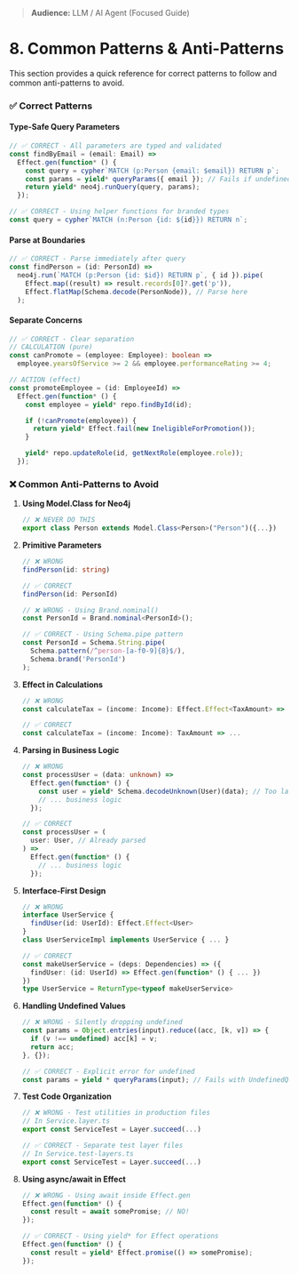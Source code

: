 > **Audience:** LLM / AI Agent (Focused Guide)

# 8. Common Patterns & Anti-Patterns

This section provides a quick reference for correct patterns to follow and common anti-patterns to avoid.

### ✅ Correct Patterns

#### Type-Safe Query Parameters

```typescript
// ✅ CORRECT - All parameters are typed and validated
const findByEmail = (email: Email) =>
  Effect.gen(function* () {
    const query = cypher`MATCH (p:Person {email: $email}) RETURN p`;
    const params = yield* queryParams({ email }); // Fails if undefined
    return yield* neo4j.runQuery(query, params);
  });

// ✅ CORRECT - Using helper functions for branded types
const query = cypher`MATCH (n:Person {id: ${id}}) RETURN n`;
```

#### Parse at Boundaries

```typescript
// ✅ CORRECT - Parse immediately after query
const findPerson = (id: PersonId) =>
  neo4j.run(`MATCH (p:Person {id: $id}) RETURN p`, { id }).pipe(
    Effect.map((result) => result.records[0]?.get('p')),
    Effect.flatMap(Schema.decode(PersonNode)), // Parse here
  );
```

#### Separate Concerns

```typescript
// ✅ CORRECT - Clear separation
// CALCULATION (pure)
const canPromote = (employee: Employee): boolean =>
  employee.yearsOfService >= 2 && employee.performanceRating >= 4;

// ACTION (effect)
const promoteEmployee = (id: EmployeeId) =>
  Effect.gen(function* () {
    const employee = yield* repo.findById(id);

    if (!canPromote(employee)) {
      return yield* Effect.fail(new IneligibleForPromotion());
    }

    yield* repo.updateRole(id, getNextRole(employee.role));
  });
```

### ❌ Common Anti-Patterns to Avoid

1. **Using Model.Class for Neo4j**

   ```typescript
   // ❌ NEVER DO THIS
   export class Person extends Model.Class<Person>("Person")({...})
   ```

2. **Primitive Parameters**

   ```typescript
   // ❌ WRONG
   findPerson(id: string)

   // ✅ CORRECT
   findPerson(id: PersonId)

   // ❌ WRONG - Using Brand.nominal()
   const PersonId = Brand.nominal<PersonId>();

   // ✅ CORRECT - Using Schema.pipe pattern
   const PersonId = Schema.String.pipe(
     Schema.pattern(/^person-[a-f0-9]{8}$/),
     Schema.brand('PersonId')
   );
   ```

3. **Effect in Calculations**

   ```typescript
   // ❌ WRONG
   const calculateTax = (income: Income): Effect.Effect<TaxAmount> => ...

   // ✅ CORRECT
   const calculateTax = (income: Income): TaxAmount => ...
   ```

4. **Parsing in Business Logic**

   ```typescript
   // ❌ WRONG
   const processUser = (data: unknown) =>
     Effect.gen(function* () {
       const user = yield* Schema.decodeUnknown(User)(data); // Too late!
       // ... business logic
     });

   // ✅ CORRECT
   const processUser = (
     user: User, // Already parsed
   ) =>
     Effect.gen(function* () {
       // ... business logic
     });
   ```

5. **Interface-First Design**

   ```typescript
   // ❌ WRONG
   interface UserService {
     findUser(id: UserId): Effect.Effect<User>
   }
   class UserServiceImpl implements UserService { ... }

   // ✅ CORRECT
   const makeUserService = (deps: Dependencies) => ({
     findUser: (id: UserId) => Effect.gen(function* () { ... })
   })
   type UserService = ReturnType<typeof makeUserService>
   ```

6. **Handling Undefined Values**

   ```typescript
   // ❌ WRONG - Silently dropping undefined
   const params = Object.entries(input).reduce((acc, [k, v]) => {
     if (v !== undefined) acc[k] = v;
     return acc;
   }, {});

   // ✅ CORRECT - Explicit error for undefined
   const params = yield * queryParams(input); // Fails with UndefinedQueryParameterError
   ```

7. **Test Code Organization**

   ```typescript
   // ❌ WRONG - Test utilities in production files
   // In Service.layer.ts
   export const ServiceTest = Layer.succeed(...)

   // ✅ CORRECT - Separate test layer files
   // In Service.test-layers.ts
   export const ServiceTest = Layer.succeed(...)
   ```

8. **Using async/await in Effect**

   ```typescript
   // ❌ WRONG - Using await inside Effect.gen
   Effect.gen(function* () {
     const result = await somePromise; // NO!
   });

   // ✅ CORRECT - Using yield* for Effect operations
   Effect.gen(function* () {
     const result = yield* Effect.promise(() => somePromise);
   });
   ```
